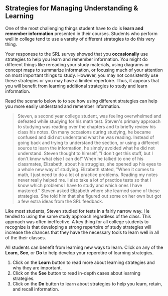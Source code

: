## Strategies for Managing Understanding & Learning

One of the most challenging things student have to do is **learn and remember information** presented in their courses. Students who perform well in college tend to use a vareity of different strategies to do this very thing. 

Your responese to the SRL survey showed that you **occasionally** use strategies to help you learn and remember information. You might do different things like rereading your study materials, using diagrams or concept maps to summarize information, or focusing much of your attention on most important things to study. However, you may not consistently use these strategies or you may have a limited repertoire. Thus, it appears that you will benefit from learning additional strategies to study and learn information.

Read the scenario below to to see how using different strategies can help you more easily understand and remember information.

> Steven, a second year college student, was feeling overwhelmed and defeated while studying for his math test. Steven's primary approach to studying was reading over the chapters and to briefly review his class his notes. On many occasions during studying, he became confused and did not understand what he was reading. Instead of going back and trying to understand the section, or using a different source to learn the information, he simply avoided what he did not understand. Steven thought to himself, "I don't get this stuff, but I don't know what else I can do!" When he talked to one of his classmates, Elizabeth, about his struggles, she opened up his eyes to a whole new way of studying. Elizabeth stated, "When it comes to math, I just need to do a lot of practice problems. Reading my notes never really helped me. I also take a lot of practice tests so that I know which problems I have to study and which ones I have mastered." Steven asked Elizabeth where she learned some of these strategies. She told him that she figured out some on her own but got a few extra ideas from the SRL feedback.

Like most students, Steven studied for tests in a fairly narrow way. He tended to using the same study approach regardless of the class. This approach was often ineffective. A key thing for all college students to recognize is that developing a strong repertoire of study strategies will increase the chances that they have the necessary tools to learn well in all of the their classes.

All students can benefit from learning new ways to learn. Click on any of the **Learn**, **See**, or **Do** to help develop your reperotire of learning strategies. 

1. Click on the **Learn** button to read more about learning strategies and why they are important.
2. Click on the **See** button to read in-depth cases about learning strategies. 
3. Click on the **Do** button to learn about strategies to help you learn, retain, and recall information.





